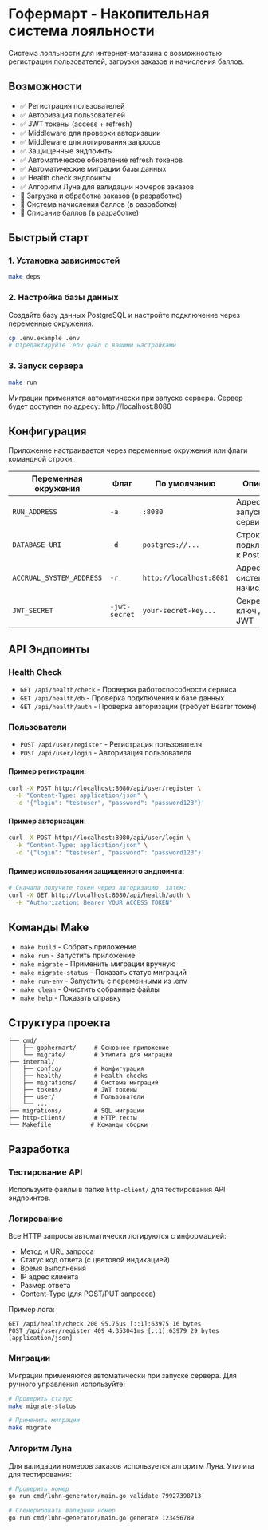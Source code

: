# Гофермарт - Накопительная система лояльности

Система лояльности для интернет-магазина с возможностью регистрации пользователей, загрузки заказов и начисления баллов.

## Возможности

- ✅ Регистрация пользователей
- ✅ Авторизация пользователей
- ✅ JWT токены (access + refresh)
- ✅ Middleware для проверки авторизации
- ✅ Middleware для логирования запросов
- ✅ Защищенные эндпоинты
- ✅ Автоматическое обновление refresh токенов
- ✅ Автоматические миграции базы данных
- ✅ Health check эндпоинты
- ✅ Алгоритм Луна для валидации номеров заказов
- 🚧 Загрузка и обработка заказов (в разработке)
- 🚧 Система начисления баллов (в разработке)
- 🚧 Списание баллов (в разработке)

## Быстрый старт

### 1. Установка зависимостей
```bash
make deps
```

### 2. Настройка базы данных
Создайте базу данных PostgreSQL и настройте подключение через переменные окружения:

```bash
cp .env.example .env
# Отредактируйте .env файл с вашими настройками
```

### 3. Запуск сервера
```bash
make run
```

Миграции применятся автоматически при запуске сервера.
Сервер будет доступен по адресу: http://localhost:8080

## Конфигурация

Приложение настраивается через переменные окружения или флаги командной строки:

| Переменная окружения | Флаг | По умолчанию | Описание |
|---------------------|------|--------------|----------|
| `RUN_ADDRESS` | `-a` | `:8080` | Адрес и порт запуска сервиса |
| `DATABASE_URI` | `-d` | `postgres://...` | Строка подключения к PostgreSQL |
| `ACCRUAL_SYSTEM_ADDRESS` | `-r` | `http://localhost:8081` | Адрес системы начислений |
| `JWT_SECRET` | `-jwt-secret` | `your-secret-key...` | Секретный ключ для JWT |

## API Эндпоинты

### Health Check
- `GET /api/health/check` - Проверка работоспособности сервиса
- `GET /api/health/db` - Проверка подключения к базе данных
- `GET /api/health/auth` - Проверка авторизации (требует Bearer токен)

### Пользователи
- `POST /api/user/register` - Регистрация пользователя
- `POST /api/user/login` - Авторизация пользователя

#### Пример регистрации:
```bash
curl -X POST http://localhost:8080/api/user/register \
  -H "Content-Type: application/json" \
  -d '{"login": "testuser", "password": "password123"}'
```

#### Пример авторизации:
```bash
curl -X POST http://localhost:8080/api/user/login \
  -H "Content-Type: application/json" \
  -d '{"login": "testuser", "password": "password123"}'
```

#### Пример использования защищенного эндпоинта:
```bash
# Сначала получите токен через авторизацию, затем:
curl -X GET http://localhost:8080/api/health/auth \
  -H "Authorization: Bearer YOUR_ACCESS_TOKEN"
```

## Команды Make

- `make build` - Собрать приложение
- `make run` - Запустить приложение
- `make migrate` - Применить миграции вручную
- `make migrate-status` - Показать статус миграций
- `make run-env` - Запустить с переменными из .env
- `make clean` - Очистить собранные файлы
- `make help` - Показать справку

## Структура проекта

```
├── cmd/
│   ├── gophermart/     # Основное приложение
│   └── migrate/        # Утилита для миграций
├── internal/
│   ├── config/         # Конфигурация
│   ├── health/         # Health checks
│   ├── migrations/     # Система миграций
│   ├── tokens/         # JWT токены
│   ├── user/           # Пользователи
│   └── ...
├── migrations/         # SQL миграции
├── http-client/        # HTTP тесты
└── Makefile           # Команды сборки
```

## Разработка

### Тестирование API
Используйте файлы в папке `http-client/` для тестирования API эндпоинтов.

### Логирование
Все HTTP запросы автоматически логируются с информацией:
- Метод и URL запроса
- Статус код ответа (с цветовой индикацией)
- Время выполнения
- IP адрес клиента
- Размер ответа
- Content-Type (для POST/PUT запросов)

Пример лога:
```
GET /api/health/check 200 95.75µs [::1]:63975 16 bytes
POST /api/user/register 409 4.353041ms [::1]:63979 29 bytes [application/json]
```

### Миграции
Миграции применяются автоматически при запуске сервера. Для ручного управления используйте:

```bash
# Проверить статус
make migrate-status

# Применить миграции
make migrate
```

### Алгоритм Луна
Для валидации номеров заказов используется алгоритм Луна. Утилита для тестирования:

```bash
# Проверить номер
go run cmd/luhn-generator/main.go validate 79927398713

# Сгенерировать валидный номер
go run cmd/luhn-generator/main.go generate 123456789
```